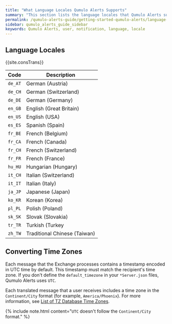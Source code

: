 ```yaml
---
title: "What Language Locales Qumulo Alerts Supports"
summary: "This section lists the language locales that Qumulo Alerts supports for notifying users through email and SMS."
permalink: /qumulo-alerts-guide/getting-started-qumulo-alerts/language-locales-support.html
sidebar: qumulo_alerts_guide_sidebar
keywords: Qumulo Alerts, user, notification, language, locale
---
```


## Language Locales
{{site.consTrans}}

| Code    | Description                  |
|---------|------------------------------|
| `de_AT` | German (Austria)             |
| `de_CH` | German (Switzerland)         |
| `de_DE` | German (Germany)             |
| `en_GB` | English (Great Britain)      |
| `en_US` | English (USA)                |
| `es_ES` | Spanish (Spain)              |
| `fr_BE` | French (Belgium)             |
| `fr_CA` | French (Canada)              |
| `fr_CH` | French (Switzerland)         |
| `fr_FR` | French (France)              |
| `hu_HU` | Hungarian (Hungary)          |
| `it_CH` | Italian (Switzerland)        |
| `it_IT` | Italian (Italy)              |
| `ja_JP` | Japanese (Japan)             |
| `ko_KR` | Korean (Korea)               |
| `pl_PL` | Polish (Poland)              |
| `sk_SK` | Slovak (Slovakia)            |
| `tr_TR` | Turkish (Turkey              |
| `zh_TW` | Traditional Chinese (Taiwan) |

## Converting Time Zones
Each message that the Exchange processes contains a timestamp encoded in UTC time by default. This timestamp must match the recipient's time zone. If you don't define the `default_timezone` in your `*Server.json` files, Qumulo Alerts uses `UTC`.

Each translated message that a user receives includes a time zone in the `Continent/City` format (for example, `America/Phoenix`). For more information, see [List of TZ Database Time Zones](https://en.wikipedia.org/wiki/List_of_tz_database_time_zones).

{% include note.html content="`UTC` doesn't follow the `Continent/City` format." %}
